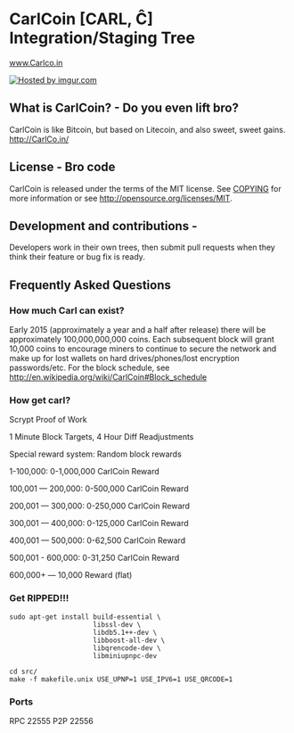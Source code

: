 # CarlCoin [CARL, Ĉ] Integration/Staging Tree
www.Carlco.in

<a href="http://imgur.com/XJDPXnz"><img src="http://i.imgur.com/XJDPXnz.jpg" title="Hosted by imgur.com" /></a>

## What is CarlCoin? - Do you even lift bro?
CarlCoin is like Bitcoin, but based on Litecoin, and also sweet, sweet gains.
http://CarlCo.in/

## License - Bro code
CarlCoin is released under the terms of the MIT license. See [COPYING](COPYING)
for more information or see http://opensource.org/licenses/MIT.

## Development and contributions - 
Developers work in their own trees, then submit pull requests when they think
their feature or bug fix is ready.

## Frequently Asked Questions

### How much Carl can exist?
Early 2015 (approximately a year and a half after release) there will be approximately 100,000,000,000 coins.
Each subsequent block will grant 10,000 coins to encourage miners to continue to secure the network and make up for lost wallets on hard drives/phones/lost encryption passwords/etc.
For the block schedule, see http://en.wikipedia.org/wiki/CarlCoin#Block_schedule

### How get carl?
Scrypt Proof of Work

1 Minute Block Targets, 4 Hour Diff Readjustments

Special reward system: Random block rewards

1-100,000: 0-1,000,000 CarlCoin Reward

100,001 — 200,000: 0-500,000 CarlCoin Reward

200,001 — 300,000: 0-250,000 CarlCoin Reward

300,001 — 400,000: 0-125,000 CarlCoin Reward

400,001 — 500,000: 0-62,500 CarlCoin Reward

500,001 - 600,000: 0-31,250 CarlCoin Reward

600,000+ — 10,000 Reward (flat)

### Get RIPPED!!!

    sudo apt-get install build-essential \
                         libssl-dev \
                         libdb5.1++-dev \
                         libboost-all-dev \
                         libqrencode-dev \
                         libminiupnpc-dev

    cd src/
    make -f makefile.unix USE_UPNP=1 USE_IPV6=1 USE_QRCODE=1

### Ports
RPC 22555
P2P 22556


